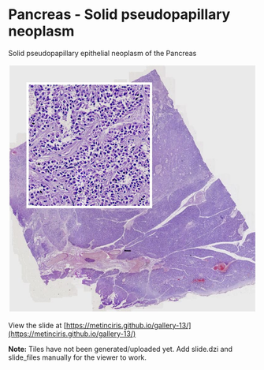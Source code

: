 
# Pancreas - Solid pseudopapillary neoplasm

Solid pseudopapillary epithelial neoplasm of the Pancreas

![Thumbnail](thumbnail.jpg)

View the slide at [https://metinciris.github.io/gallery-13/](https://metinciris.github.io/gallery-13/)

**Note:** Tiles have not been generated/uploaded yet. Add slide.dzi and slide_files manually for the viewer to work.
